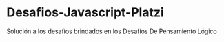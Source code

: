 # Desafios-Javascript-Platzi
Solución a los desafíos brindados en los Desafíos De Pensamiento Lógico 
